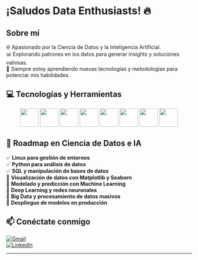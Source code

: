 # ¡Saludos Data Enthusiasts! 🔥

## Sobre mí  
🌐 Apasionado por la Ciencia de Datos y la Inteligencia Artificial.  
📊  Explorando patrones en los datos para generar insights y soluciones valiosas.  
🔄 Siempre estoy aprendiendo nuevas tecnologías y metodologías para potenciar mis habilidades.  

## 💻 Tecnologías y Herramientas  
<p align="center">
  <!-- Lenguajes y entornos -->
  <img src="https://cdn.jsdelivr.net/gh/devicons/devicon/icons/python/python-original.svg" height="50"/>
  <img src="https://cdn.jsdelivr.net/gh/devicons/devicon/icons/pycharm/pycharm-original.svg" height="50"/>
  <img src="https://cdn.jsdelivr.net/gh/devicons/devicon/icons/vscode/vscode-original.svg" height="50"/>
  
  <!-- Librerías y análisis -->
  <img src="https://cdn.jsdelivr.net/gh/devicons/devicon/icons/pandas/pandas-original.svg" height="50"/>
  <img src="https://cdn.jsdelivr.net/gh/devicons/devicon/icons/numpy/numpy-original.svg" height="50"/>

  <!-- Bases de datos -->
  <img src="https://cdn.jsdelivr.net/gh/devicons/devicon/icons/postgresql/postgresql-original.svg" height="50"/>

  <!-- Sistemas operativos -->
  <img src="https://cdn.jsdelivr.net/gh/devicons/devicon/icons/linux/linux-original.svg" height="50"/>

  <!-- Control de versiones -->
  <img src="https://cdn.jsdelivr.net/gh/devicons/devicon/icons/git/git-original.svg" height="50"/>
</p>


## 📌 Roadmap en Ciencia de Datos e IA
✅ **Linux para gestión de entornos**  
✅ **Python para análisis de datos**  
✅ **SQL y manipulación de bases de datos**  
🔹 **Visualización de datos con Matplotlib y Seaborn**  
🔹 **Modelado y predicción con Machine Learning**  
🔹 **Deep Learning y redes neuronales**  
🔹 **Big Data y procesamiento de datos masivos**  
🔹 **Despliegue de modelos en producción**   
  

## 📫 Conéctate conmigo  
[![Gmail](https://img.shields.io/badge/Gmail-D14836?style=flat&logo=gmail&logoColor=white)](mailto:felipe28769@gmail.com)   
[![LinkedIn](https://img.shields.io/badge/LinkedIn-blue?style=flat&logo=linkedin)](https://www.linkedin.com/in/juan-rendon-dev)

---
